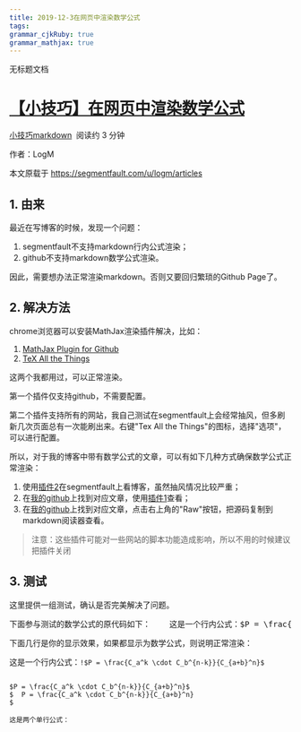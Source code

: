 ```yaml
---
title: 2019-12-3在网页中渲染数学公式
tags: 
grammar_cjkRuby: true
grammar_mathjax: true
---
```



无标题文档

# [【小技巧】在网页中渲染数学公式](https://segmentfault.com/a/1190000019359797)

[小技巧](https://segmentfault.com/t/%E5%B0%8F%E6%8A%80%E5%B7%A7)[markdown](https://segmentfault.com/t/markdown)  阅读约 3 分钟

作者：LogM

本文原载于 <https://segmentfault.com/u/logm/articles> 

## 1\. 由来

最近在写博客的时候，发现一个问题：

1.  segmentfault不支持markdown行内公式渲染；
2.  github不支持markdown数学公式渲染。

因此，需要想办法正常渲染markdown。否则又要回归繁琐的Github Page了。

## 2\. 解决方法

chrome浏览器可以安装MathJax渲染插件解决，比如：

1.  [MathJax Plugin for Github](https://github.com/orsharir/github-mathjax)
2.  [TeX All the Things](https://github.com/emichael/texthings)

这两个我都用过，可以正常渲染。

第一个插件仅支持github，不需要配置。

第二个插件支持所有的网站，我自己测试在segmentfault上会经常抽风，但多刷新几次页面总有一次能刷出来。右键"Tex All the Things"的图标，选择"选项"，可以进行配置。

所以，对于我的博客中带有数学公式的文章，可以有如下几种方式确保数学公式正常渲染：

1.  使用[插件2](https://github.com/emichael/texthings)在segmentfault上看博客，虽然抽风情况比较严重；
2.  在[我的github](https://github.com/imLogM/notes)上找到对应文章，使用[插件1](https://github.com/orsharir/github-mathjax)查看；
3.  在[我的github](https://github.com/imLogM/notes)上找到对应文章，点击右上角的"Raw"按钮，把源码复制到markdown阅读器查看。

> 注意：这些插件可能对一些网站的脚本功能造成影响，所以不用的时候建议把插件关闭

## 3\. 测试

这里提供一组测试，确认是否完美解决了问题。

<pre>下面参与测试的数学公式的原代码如下：    这是一个行内公式：$P = \frac{C_a^k \cdot C_b^{n-k}}{C_{a+b}^n}$    这是两个单行公式：  $P = \frac{C_a^k \cdot C_b^{n-k}}{C_{a+b}^n}$    $  P = \frac{C_a^k \cdot C_b^{n-k}}{C_{a+b}^n}  $</pre>

下面几行是你的显示效果，如果都显示为数学公式，则说明正常渲染：

这是一个行内公式：`!$P = \frac{C_a^k \cdot C_b^{n-k}}{C_{a+b}^n}$`
```mathjax!

$P = \frac{C_a^k \cdot C_b^{n-k}}{C_{a+b}^n}$   
$  P = \frac{C_a^k \cdot C_b^{n-k}}{C_{a+b}^n}  
$

这是两个单行公式：
